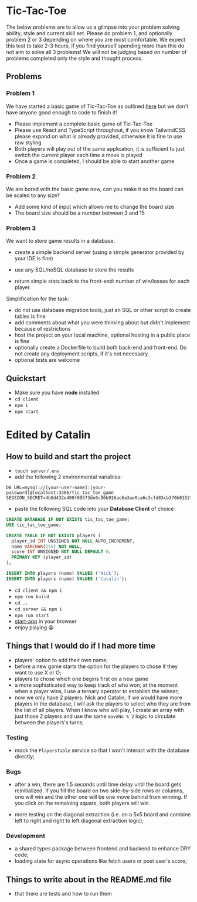 # Tic-Tac-Toe

The below problems are to allow us a glimpse into your problem solving ability, style and current skill set. Please do problem 1, and optionally problem 2 or 3 depending on where you are most comfortable. We expect this test to take 2-3 hours, if you find yourself spending more than this do not aim to solve all 3 problems! We will not be judging based on number of problems completed only the style and thought process.

## Problems

### Problem 1

We have started a basic game of Tic-Tac-Toe as outlined [here](https://en.wikipedia.org/wiki/Tic-tac-toe) but we don't have anyone good enough to code to finish it!

- Please implement a complete basic game of Tic-Tac-Toe
- Please use React and TypeScript throughout, if you know TailwindCSS please expand on what is already provided, otherwise it is fine to use raw styling
- Both players will play out of the same application, it is sufficient to just switch the current player each time a move is played
- Once a game is completed, I should be able to start another game

### Problem 2

We are bored with the basic game now, can you make it so the board can be scaled to any size?

- Add some kind of input which allows me to change the board size
- The board size should be a number between 3 and 15

### Problem 3

We want to store game results in a database.

- create a simple backend server (using a simple generator provided by your IDE is fine)

- use any SQL/noSQL database to store the results
- return simple stats back to the front-end: number of win/losses for each player.

Simplification for the task:

- do not use database migration tools, just an SQL or other script to create tables is fine
- add comments about what you were thinking about but didn’t implement because of restrictions
- host the project on your local machine, optional hosting in a public place is fine
- optionally create a Dockerfile to build both back-end and front-end. Do not create any deployment scripts, if it's not necessary.
- optional tests are welcome

## Quickstart

- Make sure you have **node** installed
- `cd client`
- `npm i`
- `npm start`

# Edited by Catalin

## How to build and start the project

- `touch server/.env`
- add the following 2 environmental variables:

``` plaintext
DB_URL=mysql://[your-user-name]:[your-password]@localhost:3306/tic_tac_toe_game
SESSION_SECRET=4b0d432e400f09573de6c96b916ac6a3ae0ca6c3cfd83cb370b0152fc54dd845fc233b6381238e0981f1df97d189690c6dbc0afad59e5c46ed575cc64bf009dc
```

- paste the following SQL code into your **Database Client** of choice

``` sql 
CREATE DATABASE IF NOT EXISTS tic_tac_toe_game;
USE tic_tac_toe_game;

CREATE TABLE IF NOT EXISTS players (
  player_id INT UNSIGNED NOT NULL AUTO_INCREMENT,
  name VARCHAR(255) NOT NULL,
  score INT UNSIGNED NOT NULL DEFAULT 0,
  PRIMARY KEY (player_id)
);

INSERT INTO players (name) VALUES ('Nick');
INSERT INTO players (name) VALUES ('Catalin'); 
```

- `cd client && npm i`
- `npm run build`
- `cd ..`
- `cd server && npm i`
- `npm run start`
- [start-app](http://localhost:4000/) in your browser
- enjoy playing 😀

## Things that I would do if I had more time

- players' option to add their own name;
- before a new game starts the option for the players to chose if they want to use X or O;
- players to chose which one begins first on a new game
- a more sophisticated way to keep track of who won; at the moment when a player wins, I use a ternary operator to establish the winner;
- now we only have 2 players: Nick and Catalin; if we would have more players in the database, I will ask the players to select who they are from the list of all players. When I know who will play, I create an array with just those 2 players and use the same `moveNo % 2` logic to circulate between the players's turns;

### Testing

- mock the `PlayersTable` service so that I won't interact with the database directly;

### Bugs

- after a win, there are 1.5 seconds until time delay until the board gets reinitialized. If you fill the board on two side-by-side rows or columns, one will win and the other one will be one move behind from winning. If you click on the remaining square, both players will win.

- more testing on the diagonal extraction (i.e. on a 5x5 board and combine left to right and right to left diagonal extraction logic);

### Development

- a shared types package between frontend and backend to enhance DRY code;
- loading state for async operations like fetch users or post user's score;

## Things to write about in the README.md file

- that there are tests and how to run them
